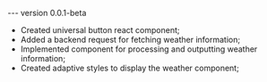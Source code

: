 --- version 0.0.1-beta

- Created universal button react component;
- Added a backend request for fetching weather information;
- Implemented component for processing and outputting weather information;
- Created adaptive styles to display the weather component;